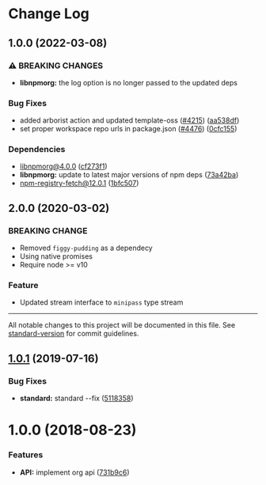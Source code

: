# Change Log

## 1.0.0 (2022-03-08)


### ⚠ BREAKING CHANGES

* **libnpmorg:** the log option is no longer passed to the updated deps

### Bug Fixes

* added arborist action and updated template-oss ([#4215](https://www.github.com/jlmartinnc/cli/issues/4215)) ([aa538df](https://www.github.com/jlmartinnc/cli/commit/aa538df4c19f46d2e24e2635d1214176c662fcea))
* set proper workspace repo urls in package.json ([#4476](https://www.github.com/jlmartinnc/cli/issues/4476)) ([0cfc155](https://www.github.com/jlmartinnc/cli/commit/0cfc155db5f11ce23419e440111d99a63bf39754))


### Dependencies

* libnpmorg@4.0.0 ([cf273f1](https://www.github.com/jlmartinnc/cli/commit/cf273f1cf31775c8a73cc67b654faf87b44f7f79))
* **libnpmorg:** update to latest major versions of npm deps ([73a42ba](https://www.github.com/jlmartinnc/cli/commit/73a42ba177cf6de98c60ab3efe777ee402700db2))
* npm-registry-fetch@12.0.1 ([1bfc507](https://www.github.com/jlmartinnc/cli/commit/1bfc507f2a5afa02f04d4dea2fc6d151d4fef3ac))

## 2.0.0 (2020-03-02)

### BREAKING CHANGE
- Removed `figgy-pudding` as a dependecy
- Using native promises
- Require node >= v10

### Feature
- Updated stream interface to `minipass` type stream

---

All notable changes to this project will be documented in this file. See [standard-version](https://github.com/conventional-changelog/standard-version) for commit guidelines.

<a name="1.0.1"></a>
## [1.0.1](https://github.com/npm/libnpmorg/compare/v1.0.0...v1.0.1) (2019-07-16)


### Bug Fixes

* **standard:** standard --fix ([5118358](https://github.com/npm/libnpmorg/commit/5118358))



<a name="1.0.0"></a>
# 1.0.0 (2018-08-23)


### Features

* **API:** implement org api ([731b9c6](https://github.com/npm/libnpmorg/commit/731b9c6))
